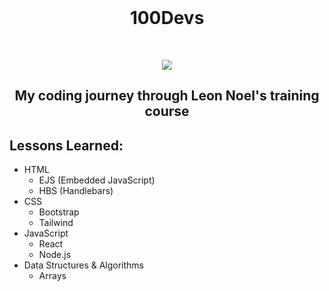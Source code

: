 <br/>
<h1 align="center">100Devs</h1>
<br/>
<p align="center">
<img src="https://images-ext-1.discordapp.net/external/hMkKSgJ2kaIMPC5A-g_W_UEu8NuswcN0l7Rm-puWDZM/https/user-assets.out.sh/user-assets/1638935/VhIW2t2ReqeDIuNX/lwl-540.png?width=442&height=442" width="">
</p>
<h2 align="center">My coding journey through Leon Noel's training course</h2>
<p align="center">
</p>

## Lessons Learned:
 - HTML
    - EJS (Embedded JavaScript)
    - HBS (Handlebars)
 - CSS
    - Bootstrap
    - Tailwind
 - JavaScript
    - React
    - Node.js
 - Data Structures & Algorithms
    - Arrays 

